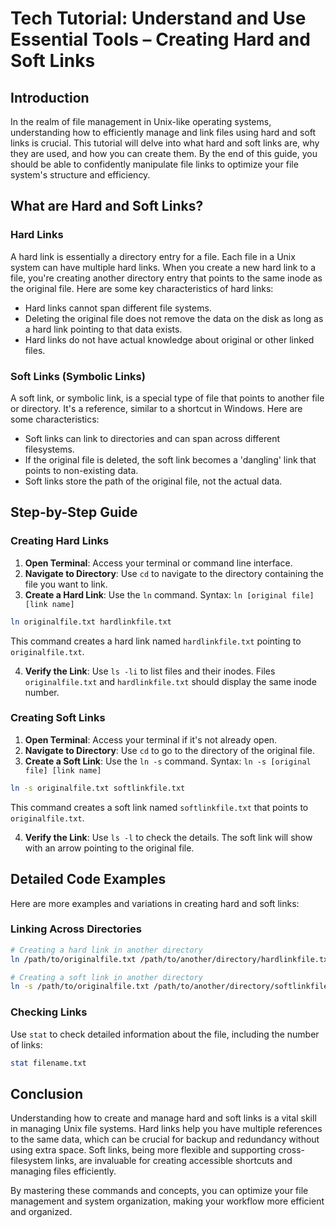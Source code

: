 # Tech Tutorial: Understand and Use Essential Tools – Creating Hard and Soft Links

## Introduction

In the realm of file management in Unix-like operating systems, understanding how to efficiently manage and link files using hard and soft links is crucial. This tutorial will delve into what hard and soft links are, why they are used, and how you can create them. By the end of this guide, you should be able to confidently manipulate file links to optimize your file system's structure and efficiency.

## What are Hard and Soft Links?

### Hard Links
A hard link is essentially a directory entry for a file. Each file in a Unix system can have multiple hard links. When you create a new hard link to a file, you're creating another directory entry that points to the same inode as the original file. Here are some key characteristics of hard links:
- Hard links cannot span different file systems.
- Deleting the original file does not remove the data on the disk as long as a hard link pointing to that data exists.
- Hard links do not have actual knowledge about original or other linked files.

### Soft Links (Symbolic Links)
A soft link, or symbolic link, is a special type of file that points to another file or directory. It's a reference, similar to a shortcut in Windows. Here are some characteristics:
- Soft links can link to directories and can span across different filesystems.
- If the original file is deleted, the soft link becomes a 'dangling' link that points to non-existing data.
- Soft links store the path of the original file, not the actual data.

## Step-by-Step Guide

### Creating Hard Links

1. **Open Terminal**: Access your terminal or command line interface.
2. **Navigate to Directory**: Use `cd` to navigate to the directory containing the file you want to link.
3. **Create a Hard Link**: Use the `ln` command. Syntax: `ln [original file] [link name]`

```bash
ln originalfile.txt hardlinkfile.txt
```
This command creates a hard link named `hardlinkfile.txt` pointing to `originalfile.txt`.

4. **Verify the Link**: Use `ls -li` to list files and their inodes. Files `originalfile.txt` and `hardlinkfile.txt` should display the same inode number.

### Creating Soft Links

1. **Open Terminal**: Access your terminal if it's not already open.
2. **Navigate to Directory**: Use `cd` to go to the directory of the original file.
3. **Create a Soft Link**: Use the `ln -s` command. Syntax: `ln -s [original file] [link name]`

```bash
ln -s originalfile.txt softlinkfile.txt
```
This command creates a soft link named `softlinkfile.txt` that points to `originalfile.txt`.

4. **Verify the Link**: Use `ls -l` to check the details. The soft link will show with an arrow pointing to the original file.

## Detailed Code Examples

Here are more examples and variations in creating hard and soft links:

### Linking Across Directories

```bash
# Creating a hard link in another directory
ln /path/to/originalfile.txt /path/to/another/directory/hardlinkfile.txt

# Creating a soft link in another directory
ln -s /path/to/originalfile.txt /path/to/another/directory/softlinkfile.txt
```

### Checking Links

Use `stat` to check detailed information about the file, including the number of links:

```bash
stat filename.txt
```

## Conclusion

Understanding how to create and manage hard and soft links is a vital skill in managing Unix file systems. Hard links help you have multiple references to the same data, which can be crucial for backup and redundancy without using extra space. Soft links, being more flexible and supporting cross-filesystem links, are invaluable for creating accessible shortcuts and managing files efficiently.

By mastering these commands and concepts, you can optimize your file management and system organization, making your workflow more efficient and organized.